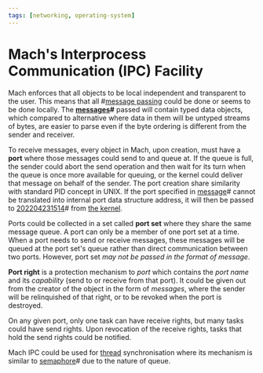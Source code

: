 ```yaml
---
tags: [networking, operating-system]
---
```


# Mach's Interprocess Communication (IPC) Facility

Mach enforces that all objects to be local independent and transparent to the
user. This means that all #[message passing](202203021733.md) could be done or
seems to be done locally. The **[messages](202204231432.md)#** passed will contain
typed data objects, which compared to alternative where data in them will be
untyped streams of bytes, are easier to parse even if the byte ordering is
different from the sender and receiver.

To receive messages, every object in Mach, upon creation, must have a **port**
where those messages could send to and queue at. If the queue is full, the
sender could abort the send operation and then wait for its turn when the queue
is once more available for queuing, or the kernel could deliver that message on
behalf of the sender. The port creation share similarity with standard PID
concept in UNIX. If the port specified in [message](202204231432.md)# cannot be
translated into internal port data structure address, it will then be passed to
[202204231514](202204231514.md)# from [the kernel](202203021657.md).

Ports could be collected in a set called **port set** where they share the same
message queue. A port can only be a member of one port set at a time. When a
port needs to send or receive messages, these messages will be queued at the
port set's queue rather than direct communication between two ports. However,
port set *may not be passed in the format of message*.

**Port right** is a protection mechanism to *port* which contains the *port
name* and its *capability* (send to or receive from that port). It could be
given out from the creator of the object in the form of *messages*, where the
sender will be relinquished of that right, or to be revoked when the port is
destroyed.

On any given port, only one task can have receive rights, but many tasks could
have send rights. Upon revocation of the receive rights, tasks that hold the
send rights could be notified.

Mach IPC could be used for [thread](202112061056.md) synchronisation where its
mechanism is similar to [semaphore](202201291602.md)# due to the nature of queue.
